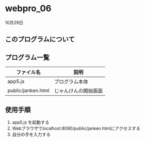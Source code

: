 # webpro_06
10月29日
## このプログラムについて
## プログラム一覧
ファイル名 | 説明
-|-
app5.js | プログラム本体
public/janken.html | じゃんけんの開始画面

## 使用手順
1. app5.js を起動する
1. Webブラウザでlocalhost:8080/public/janken.htmlにアクセスする
1. 自分の手を入力する